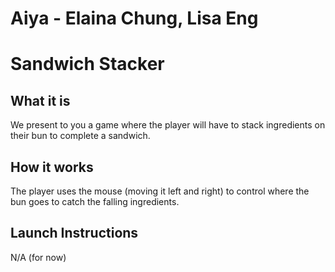 # Aiya - Elaina Chung, Lisa Eng
# Sandwich Stacker
## What it is
  We present to you a game where the player will have to stack ingredients on their bun to complete a sandwich. 
## How it works
  The player uses the mouse (moving it left and right) to control where the bun goes to catch the falling ingredients. 
## Launch Instructions
  N/A (for now)
